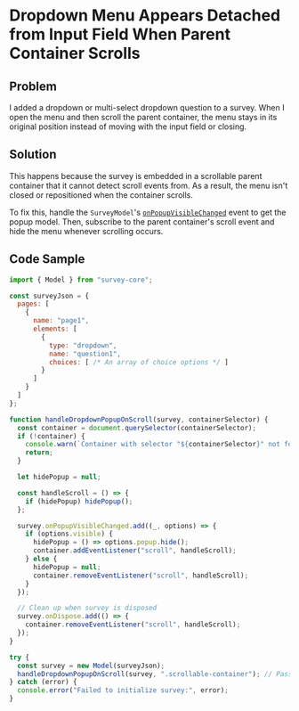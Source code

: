 # Dropdown Menu Appears Detached from Input Field When Parent Container Scrolls

## Problem

I added a dropdown or multi-select dropdown question to a survey. When I open the menu and then scroll the parent container, the menu stays in its original position instead of moving with the input field or closing.

## Solution

This happens because the survey is embedded in a scrollable parent container that it cannot detect scroll events from. As a result, the menu isn't closed or repositioned when the container scrolls.

To fix this, handle the `SurveyModel`'s [`onPopupVisibleChanged`](https://surveyjs.io/form-library/documentation/api-reference/survey-data-model#onPopupVisibleChanged) event to get the popup model. Then, subscribe to the parent container's scroll event and hide the menu whenever scrolling occurs.

## Code Sample

```javascript
import { Model } from "survey-core";

const surveyJson = {
  pages: [
    {
      name: "page1",
      elements: [
        {
          type: "dropdown",
          name: "question1",
          choices: [ /* An array of choice options */ ]
        }
      ]
    }
  ]  
};

function handleDropdownPopupOnScroll(survey, containerSelector) {
  const container = document.querySelector(containerSelector);
  if (!container) {
    console.warn(`Container with selector "${containerSelector}" not found.`);
    return;
  }

  let hidePopup = null;

  const handleScroll = () => {
    if (hidePopup) hidePopup();
  };

  survey.onPopupVisibleChanged.add((_, options) => {
    if (options.visible) {
      hidePopup = () => options.popup.hide();
      container.addEventListener("scroll", handleScroll);
    } else {
      hidePopup = null;
      container.removeEventListener("scroll", handleScroll);
    }
  });

  // Clean up when survey is disposed
  survey.onDispose.add(() => {
    container.removeEventListener("scroll", handleScroll);
  });
}

try {
  const survey = new Model(surveyJson);
  handleDropdownPopupOnScroll(survey, ".scrollable-container"); // Pass your container selector
} catch (error) {
  console.error("Failed to initialize survey:", error);
}
```
